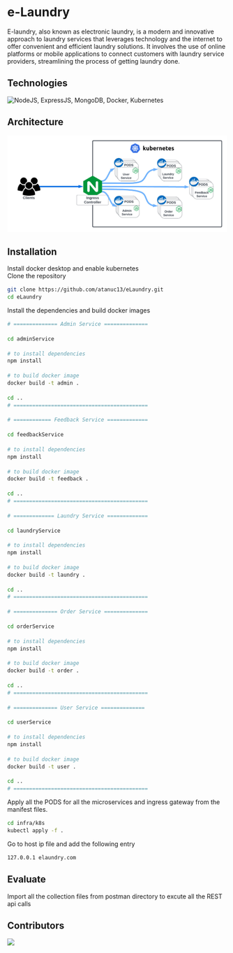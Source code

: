 # e-Laundry

E-laundry, also known as electronic laundry, is a modern and innovative approach to laundry services
that leverages technology and the internet to offer convenient and efficient laundry solutions. It involves
the use of online platforms or mobile applications to connect customers with laundry service providers,
streamlining the process of getting laundry done.


## Technologies
![NodeJS, ExpressJS, MongoDB, Docker, Kubernetes](https://skills.thijs.gg/icons?i=nodejs,expressjs,mongodb,docker,kubernetes)


## Architecture

![Architecture](assets/img/architecture.jpeg)

## Installation
Install docker desktop and enable kubernetes  
Clone the repository
``` bash
git clone https://github.com/atanuc13/eLaundry.git
cd eLaundry
```

Install the dependencies and build docker images
``` bash
# ============== Admin Service ==============

cd adminService

# to install dependencies
npm install

# to build docker image
docker build -t admin .

cd ..
# ===========================================

# ============ Feedback Service =============

cd feedbackService

# to install dependencies
npm install

# to build docker image
docker build -t feedback .

cd ..
# ===========================================

# ============= Laundry Service =============

cd laundryService

# to install dependencies
npm install

# to build docker image
docker build -t laundry .

cd ..
# ===========================================

# ============== Order Service ==============

cd orderService

# to install dependencies
npm install

# to build docker image
docker build -t order .

cd ..
# ===========================================

# ============== User Service ==============

cd userService

# to install dependencies
npm install

# to build docker image
docker build -t user .

cd ..
# ===========================================
```  
Apply all the PODS for all the microservices and ingress gateway from the manifest files.

``` bash
cd infra/k8s
kubectl apply -f .
```

Go to host ip file and add the following entry

``` bash
127.0.0.1 elaundry.com
```  

## Evaluate

Import all the collection files from postman directory to excute all the REST api calls

## Contributors

<a href="https://github.com/atanuc13/eLaundry/graphs/contributors">
  <img src="https://contrib.rocks/image?repo=atanuc13/eLaundry" />
</a>
